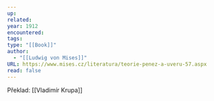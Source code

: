 ```yaml
---
up: 
related: 
year: 1912
encountered: 
tags: 
type: "[[Book]]"
author:
  - "[[Ludwig von Mises]]"
URL: https://www.mises.cz/literatura/teorie-penez-a-uveru-57.aspx
read: false
---
```

Překlad: [[Vladimír Krupa]]